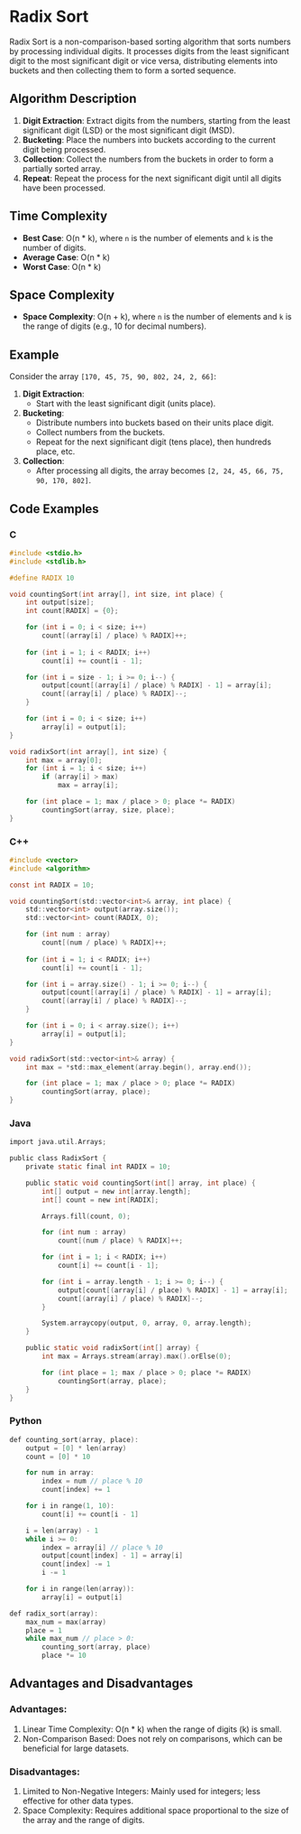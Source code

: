 # Radix Sort

Radix Sort is a non-comparison-based sorting algorithm that sorts numbers by processing individual digits. It processes digits from the least significant digit to the most significant digit or vice versa, distributing elements into buckets and then collecting them to form a sorted sequence.

## Algorithm Description

1. **Digit Extraction**: Extract digits from the numbers, starting from the least significant digit (LSD) or the most significant digit (MSD).
2. **Bucketing**: Place the numbers into buckets according to the current digit being processed.
3. **Collection**: Collect the numbers from the buckets in order to form a partially sorted array.
4. **Repeat**: Repeat the process for the next significant digit until all digits have been processed.

## Time Complexity

- **Best Case**: O(n * k), where `n` is the number of elements and `k` is the number of digits.
- **Average Case**: O(n * k)
- **Worst Case**: O(n * k)

## Space Complexity

- **Space Complexity**: O(n + k), where `n` is the number of elements and `k` is the range of digits (e.g., 10 for decimal numbers).

## Example

Consider the array `[170, 45, 75, 90, 802, 24, 2, 66]`:

1. **Digit Extraction**:
   - Start with the least significant digit (units place).
2. **Bucketing**:
   - Distribute numbers into buckets based on their units place digit.
   - Collect numbers from the buckets.
   - Repeat for the next significant digit (tens place), then hundreds place, etc.
3. **Collection**:
   - After processing all digits, the array becomes `[2, 24, 45, 66, 75, 90, 170, 802]`.

## Code Examples

### C

```c
#include <stdio.h>
#include <stdlib.h>

#define RADIX 10

void countingSort(int array[], int size, int place) {
    int output[size];
    int count[RADIX] = {0};

    for (int i = 0; i < size; i++)
        count[(array[i] / place) % RADIX]++;
    
    for (int i = 1; i < RADIX; i++)
        count[i] += count[i - 1];

    for (int i = size - 1; i >= 0; i--) {
        output[count[(array[i] / place) % RADIX] - 1] = array[i];
        count[(array[i] / place) % RADIX]--;
    }

    for (int i = 0; i < size; i++)
        array[i] = output[i];
}

void radixSort(int array[], int size) {
    int max = array[0];
    for (int i = 1; i < size; i++)
        if (array[i] > max)
            max = array[i];

    for (int place = 1; max / place > 0; place *= RADIX)
        countingSort(array, size, place);
}
```

### C++

```c
#include <vector>
#include <algorithm>

const int RADIX = 10;

void countingSort(std::vector<int>& array, int place) {
    std::vector<int> output(array.size());
    std::vector<int> count(RADIX, 0);

    for (int num : array)
        count[(num / place) % RADIX]++;
    
    for (int i = 1; i < RADIX; i++)
        count[i] += count[i - 1];

    for (int i = array.size() - 1; i >= 0; i--) {
        output[count[(array[i] / place) % RADIX] - 1] = array[i];
        count[(array[i] / place) % RADIX]--;
    }

    for (int i = 0; i < array.size(); i++)
        array[i] = output[i];
}

void radixSort(std::vector<int>& array) {
    int max = *std::max_element(array.begin(), array.end());

    for (int place = 1; max / place > 0; place *= RADIX)
        countingSort(array, place);
}

```

### Java

```c
import java.util.Arrays;

public class RadixSort {
    private static final int RADIX = 10;

    public static void countingSort(int[] array, int place) {
        int[] output = new int[array.length];
        int[] count = new int[RADIX];

        Arrays.fill(count, 0);

        for (int num : array)
            count[(num / place) % RADIX]++;

        for (int i = 1; i < RADIX; i++)
            count[i] += count[i - 1];

        for (int i = array.length - 1; i >= 0; i--) {
            output[count[(array[i] / place) % RADIX] - 1] = array[i];
            count[(array[i] / place) % RADIX]--;
        }

        System.arraycopy(output, 0, array, 0, array.length);
    }

    public static void radixSort(int[] array) {
        int max = Arrays.stream(array).max().orElse(0);

        for (int place = 1; max / place > 0; place *= RADIX)
            countingSort(array, place);
    }
}

```

### Python

```c
def counting_sort(array, place):
    output = [0] * len(array)
    count = [0] * 10

    for num in array:
        index = num // place % 10
        count[index] += 1

    for i in range(1, 10):
        count[i] += count[i - 1]

    i = len(array) - 1
    while i >= 0:
        index = array[i] // place % 10
        output[count[index] - 1] = array[i]
        count[index] -= 1
        i -= 1

    for i in range(len(array)):
        array[i] = output[i]

def radix_sort(array):
    max_num = max(array)
    place = 1
    while max_num // place > 0:
        counting_sort(array, place)
        place *= 10

```

## Advantages and Disadvantages

### Advantages:
1. Linear Time Complexity: O(n * k) when the range of digits (k) is small.
2. Non-Comparison Based: Does not rely on comparisons, which can be beneficial for large datasets.

### Disadvantages:
1. Limited to Non-Negative Integers: Mainly used for integers; less effective for other data types.
2. Space Complexity: Requires additional space proportional to the size of the array and the range of digits.
